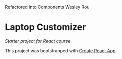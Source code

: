 Refactored into Components
Wesley Rou


# Laptop Customizer
_Starter project for React course_

This project was bootstrapped with [Create React App](https://github.com/facebook/create-react-app).
